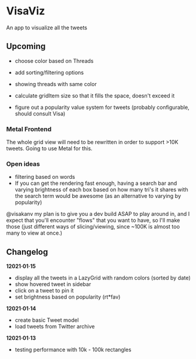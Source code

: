 # VisaViz
An app to visualize all the tweets


## Upcoming

- choose color based on Threads
- add sorting/filtering options
- showing threads with same color

- calculate gridItem size so that it fills the space, doesn't exceed it

- figure out a popularity value system for tweets (probably configurable, should consult Visa)

### Metal Frontend

The whole grid view will need to be rewritten in order to support >10K tweets.
Going to use Metal for this.

### Open ideas
- filtering based on words
- If you can get the rendering fast enough, having a search bar and varying brightness of each box based on how many tri's it shares with the search term would be awesome (as an alternative to varying by popularity)

@visakanv my plan is to give you a dev build ASAP to play around in, and I expect that you'll encounter "flows" that you want to have, so I'll make those
 (just different ways of slicing/viewing, since ~100K is almost too many to view at once.)

## Changelog

**12021·01·15**
- display all the tweets in a LazyGrid with random colors (sorted by date)
- show hovered tweet in sidebar
- click on a tweet to pin it
- set brightness based on popularity (rt*fav)

**12021·01·14**
- create basic Tweet model
- load tweets from Twitter archive

**12021·01·13**
- testing performance with 10k - 100k rectangles
